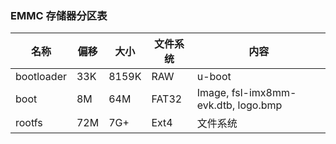 ### EMMC 存储器分区表
| 名称         | 偏移  | 大小    | 文件系统  | 内容                                  |
| ---------- | --- | ----- | ----- | ----------------------------------- |
| bootloader | 33K | 8159K | RAW   | u-boot                              |
| boot       | 8M  | 64M   | FAT32 | Image, fsl-imx8mm-evk.dtb, logo.bmp |
| rootfs     | 72M | 7G+   | Ext4  | 文件系统                                |

